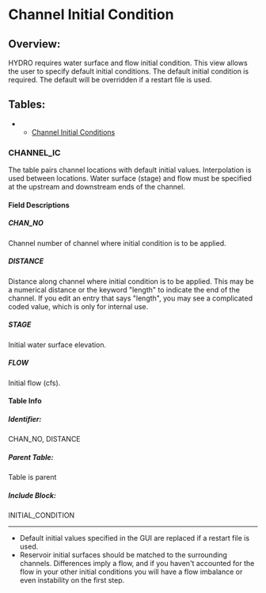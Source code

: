 
# Channel Initial Condition

## Overview:

HYDRO requires water surface and flow initial condition. This view
allows the user to specify default initial conditions. The default
initial condition is required. The default will be overridden if a
restart file is used.

## Tables:

-   -   <a
        href="file:///U:/dsm2/doc/html/reference/channel_ic.html#channel_ic_table"
        rel="nofollow">Channel Initial Conditions</a>

### CHANNEL_IC

The table pairs channel locations with default initial values.
Interpolation is used between locations. Water surface (stage) and flow
must be specified at the upstream and downstream ends of the channel.

#### Field Descriptions

##### CHAN_NO

Channel number of channel where initial condition is to be applied.

##### DISTANCE

Distance along channel where initial condition is to be applied. This
may be a numerical distance or the keyword "length" to indicate the end
of the channel. If you edit an entry that says "length", you may see a
complicated coded value, which is only for internal use.

##### STAGE

Initial water surface elevation.

##### FLOW

Initial flow (cfs).

#### Table Info

##### Identifier:

CHAN_NO, DISTANCE

##### Parent Table:

Table is parent

##### Include Block:

INITIAL_CONDITION

------------------------------------------------------------------------

-   Default initial values specified in the GUI are replaced if a
    restart file is used.
-   Reservoir initial surfaces should be matched to the surrounding
    channels. Differences imply a flow, and if you haven't accounted for
    the flow in your other initial conditions you will have a flow
    imbalance or even instability on the first step.

  
